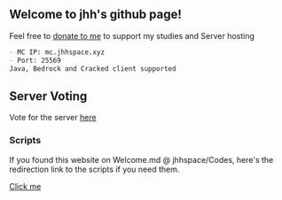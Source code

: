 ## Welcome to jhh's github page!

Feel free to [donate to me](http://mcdono.jhhspace.xyz/) to support my studies and Server hosting

```markdown
- MC IP: mc.jhhspace.xyz
- Port: 25569
Java, Bedrock and Cracked client supported
```
## Server Voting
Vote for the server [here](https://minecraftservers.org/server/634551)

### Scripts
If you found this website on Welcome.md @ jhhspace/Codes, here's the redirection link to the scripts if you need them.

[Click me](https://github.com/jhhspace/Codes/tree/main/Codes)
